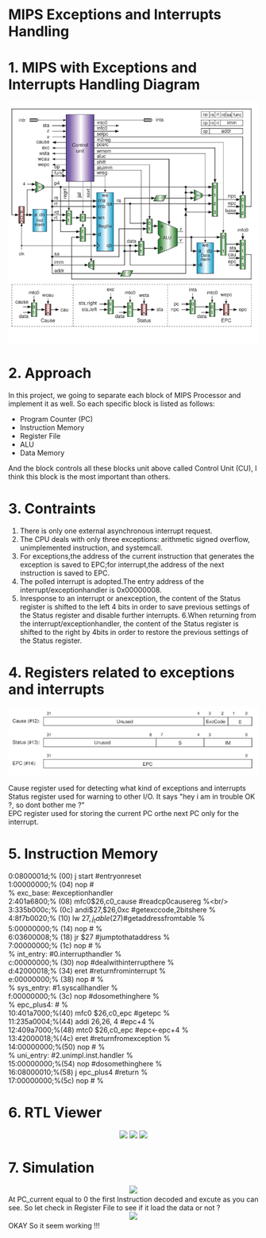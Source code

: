 # MIPS Exceptions and Interrupts Handling
# 1. MIPS with Exceptions and Interrupts Handling  Diagram

<div align="center">
<img src="/image/cpu_circuit.png">
</div>

# 2. Approach <br/>
In this project, we going to separate each block of MIPS Processor and implement it as well. So each specific block is listed as follows: <br/>
* Program Counter (PC)<br/>
* Instruction Memory <br/>
* Register File <br/>
* ALU <br/>
* Data Memory <br/>

And the block controls all these blocks unit above called Control Unit (CU), I think this block is the most important than others.

  # 3. Contraints <br/>
 1. There is only one external asynchronous interrupt request.
 2. The CPU deals with only three exceptions: arithmetic signed overflow, unimplemented instruction, and systemcall.
 3. For exceptions,the address of the current instruction that generates the exception is saved to EPC;for
 interrupt,the address of the next instruction is saved to EPC.
 4. The polled interrupt is adopted.The entry address of the interrupt/exceptionhandler is 0x00000008.
 5. Inresponse to an interrupt or anexception, the content of the Status register is shifted to the left 4 bits in order to save previous settings of the Status register and disable further interrupts.
 6.When returning from the interrupt/exceptionhandler, the content of the Status register is shifted to the right by 4bits in order to restore the previous settings of the Status register.

# 4. Registers related to exceptions and interrupts
<div align="center">
<img src="/image/registers.png">
</div>

Cause register used for detecting what kind of exceptions and interrupts<br/>
Status register used for warning to other I/O. It says "hey i am in trouble OK ?, so dont bother me ?"<br/>
EPC register used for storing the current PC orthe next PC only for the interrupt.<br/>
# 5. Instruction Memory 
 0:0800001d;% (00) j start #entryonreset <br/>
 1:00000000;% (04) nop # <br/>
 % exc_base: #exceptionhandler <br/>
 2:401a6800;% (08) mfc0$26,c0_cause #readcp0causereg %<br/>
 3:335b000c;% (0c) andi$27,$26,0xc #getexccode,2bitshere %<br/>
 4:8f7b0020;% (10) lw $27,j_table($27)#getaddressfromtable %<br/>
 5:00000000;% (14) nop # %<br/>
 6:03600008;% (18) jr $27 #jumptothataddress %<br/>
 7:00000000;% (1c) nop # %<br/>
 % int_entry: #0.interrupthandler %<br/>
 c:00000000;% (30) nop #dealwithinterrupthere %<br/>
 d:42000018;% (34) eret #returnfrominterrupt %<br/>
 e:00000000;% (38) nop # %<br/>
 % sys_entry: #1.syscallhandler %<br/>
 f:00000000;% (3c) nop #dosomethinghere %<br/>
 % epc_plus4: # %<br/>
 10:401a7000;%(40) mfc0 $26,c0_epc #getepc %<br/>
 11:235a0004;%(44) addi $26,$26, 4 #epc+4 %<br/>
 12:409a7000;%(48) mtc0 $26,c0_epc #epc<-epc+4 %<br/>
 13:42000018;%(4c) eret #returnfromexception %<br/>
 14:00000000;%(50) nop # %<br/>
 % uni_entry: #2.unimpl.inst.handler %<br/>
 15:00000000;%(54) nop #dosomethinghere %<br/>
 16:08000010;%(58) j epc_plus4 #return %<br/>
 17:00000000;%(5c) nop # %<br/>

# 6. RTL Viewer
<div align="center">
<img src="/image/5.jpg">
<img src="/image/6.jpg">
<img src="/image/7.jpg">
</div>

# 7. Simulation
<div align="center">
<img src="/image/8.jpg">
</div>
At PC_current equal to 0 the first Instruction decoded and excute as you can see. So let check in Register File to see if it load the data or not ? 
<div align="center">
<img src="/image/9.jpg">
</div>
OKAY So it seem working !!!
